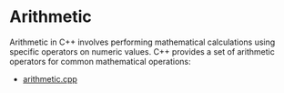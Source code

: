 # Arithmetic

Arithmetic in C++ involves performing mathematical calculations using specific
operators on numeric values. C++ provides a set of arithmetic operators for
common mathematical operations:

- [arithmetic.cpp](arithmetic.cpp)